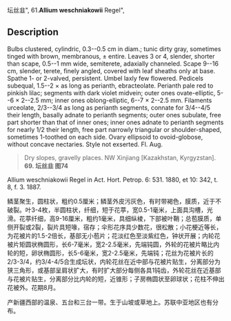 坛丝韭",
61.**Allium weschniakowii** Regel",

## Description
Bulbs clustered, cylindric, 0.3--0.5 cm in diam.; tunic dirty gray, sometimes tinged with brown, membranous, ± entire. Leaves 3 or 4, slender, shorter than scape, 0.5--1 mm wide, semiterete, adaxially channeled. Scape 9--16 cm, slender, terete, finely angled, covered with leaf sheaths only at base. Spathe 1- or 2-valved, persistent. Umbel laxly few flowered. Pedicels subequal, 1.5--2 × as long as perianth, ebracteolate. Perianth pale red to pinkish lilac; segments with dark violet midvein; outer ones ovate-elliptic, 5--6 × 2--2.5 mm; inner ones oblong-elliptic, 6--7 × 2--2.5 mm. Filaments urceolate, 2/3--3/4 as long as perianth segments, connate for 3/4--4/5 their length, basally adnate to perianth segments; outer ones subulate, free part shorter than that of inner ones; inner ones adnate to perianth segments for nearly 1/2 their length, free part narrowly triangular or shoulder-shaped, sometimes 1-toothed on each side. Ovary ellipsoid to ovoid-globose, without concave nectaries. Style not exserted. Fl. Aug.

> Dry slopes, gravelly places. NW Xinjiang [Kazakhstan, Kyrgyzstan].
**69. 坛丝韭 图74**

Allium weschniakowii Regel in Act. Hort. Petrop. 6: 531. 1880, et 10: 342, t. 8, f. 3. 1887.

鳞茎聚生，圆柱状，粗约0.5厘米；鳞茎外皮污灰色，有时带褐色，膜质，近于不破裂。叶3-4枚，半圆柱状，纤细，短于花葶，宽0.5-1毫米，上面具沟槽，光滑。花葶纤细，高9-16厘米，粗约1毫米，具细纵棱，下部被叶鞘；总苞膜质，单侧开裂或2裂，裂片具短喙，宿存；伞形花序具少数花，很松散；小花梗近等长，为花被片的1.5-2倍长，基部无小苞片；花淡红色至淡紫红色，钟状开展；内轮花被片矩圆状椭圆形，长6-7毫米，宽2-2.5毫米，先端钝圆，外轮的花被片略比内轮的短，卵状椭圆形，长5-6毫米，宽2-2.5毫米，先端钝；花丝为花被片长的2/3-3/4，约3/4-4/5合生成坛状，内轮花丝在近中部与花被片贴生，分离部分为狭三角形，或基部呈肩状扩大，有时扩大部分每侧各具1钝齿，外轮花丝在近基部与花被片贴生，分离部分比内轮的短，近锥形；子房椭圆状至卵球状；花柱不伸出花被外。花期8月。

产新疆西部的温泉、五台和三台一带。生于山坡或草地上。苏联中亚地区也有分布。
